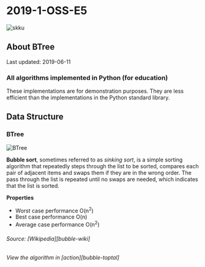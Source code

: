 # 2019-1-OSS-E5
![skku](https://ecostat.skku.edu/_res/board_new/img/board/article_no_img.png)
## About BTree
Last updated: 2019-06-11

### All algorithms implemented in Python (for education)

These implementations are for demonstration purposes. They are less efficient than the implementations in the Python standard library.

## Data Structure


### BTree
![BTree](https://www.techglads.com/wp-content/uploads/2015/06/B-tree-in-C-Example-and-Implementation.gif)

**Bubble sort**, sometimes referred to as *sinking sort*, is a simple sorting algorithm that repeatedly steps through the list to be sorted, compares each pair of adjacent items and swaps them if they are in the wrong order. The pass through the list is repeated until no swaps are needed, which indicates that the list is sorted.

__Properties__
* Worst case performance	O(n<sup>2</sup>)
* Best case performance	O(n)
* Average case performance	O(n<sup>2</sup>)

###### Source: [Wikipedia][bubble-wiki] 
###### View the algorithm in [action][bubble-toptal]

